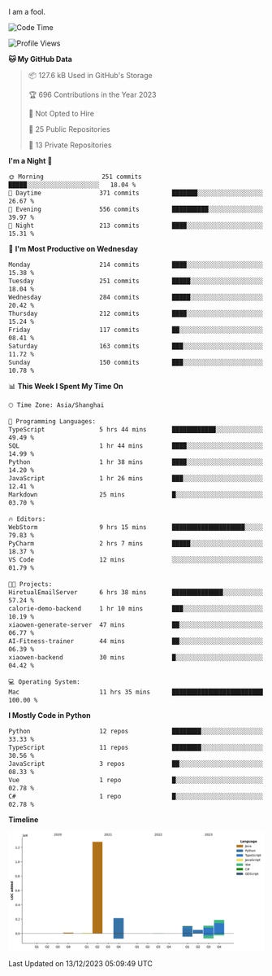 I am a fool.

<!--START_SECTION:waka-->
![Code Time](http://img.shields.io/badge/Code%20Time-976%20hrs%2052%20mins-blue)

![Profile Views](http://img.shields.io/badge/Profile%20Views-0-blue)

**🐱 My GitHub Data** 

> 📦 127.6 kB Used in GitHub's Storage 
 > 
> 🏆 696 Contributions in the Year 2023
 > 
> 🚫 Not Opted to Hire
 > 
> 📜 25 Public Repositories 
 > 
> 🔑 13 Private Repositories 
 > 
**I'm a Night 🦉** 

```text
🌞 Morning                251 commits         █████░░░░░░░░░░░░░░░░░░░░   18.04 % 
🌆 Daytime                371 commits         ███████░░░░░░░░░░░░░░░░░░   26.67 % 
🌃 Evening                556 commits         ██████████░░░░░░░░░░░░░░░   39.97 % 
🌙 Night                  213 commits         ████░░░░░░░░░░░░░░░░░░░░░   15.31 % 
```
📅 **I'm Most Productive on Wednesday** 

```text
Monday                   214 commits         ████░░░░░░░░░░░░░░░░░░░░░   15.38 % 
Tuesday                  251 commits         █████░░░░░░░░░░░░░░░░░░░░   18.04 % 
Wednesday                284 commits         █████░░░░░░░░░░░░░░░░░░░░   20.42 % 
Thursday                 212 commits         ████░░░░░░░░░░░░░░░░░░░░░   15.24 % 
Friday                   117 commits         ██░░░░░░░░░░░░░░░░░░░░░░░   08.41 % 
Saturday                 163 commits         ███░░░░░░░░░░░░░░░░░░░░░░   11.72 % 
Sunday                   150 commits         ███░░░░░░░░░░░░░░░░░░░░░░   10.78 % 
```


📊 **This Week I Spent My Time On** 

```text
🕑︎ Time Zone: Asia/Shanghai

💬 Programming Languages: 
TypeScript               5 hrs 44 mins       ████████████░░░░░░░░░░░░░   49.49 % 
SQL                      1 hr 44 mins        ████░░░░░░░░░░░░░░░░░░░░░   14.99 % 
Python                   1 hr 38 mins        ████░░░░░░░░░░░░░░░░░░░░░   14.20 % 
JavaScript               1 hr 26 mins        ███░░░░░░░░░░░░░░░░░░░░░░   12.41 % 
Markdown                 25 mins             █░░░░░░░░░░░░░░░░░░░░░░░░   03.70 % 

🔥 Editors: 
WebStorm                 9 hrs 15 mins       ████████████████████░░░░░   79.83 % 
PyCharm                  2 hrs 7 mins        █████░░░░░░░░░░░░░░░░░░░░   18.37 % 
VS Code                  12 mins             ░░░░░░░░░░░░░░░░░░░░░░░░░   01.79 % 

🐱‍💻 Projects: 
HiretualEmailServer      6 hrs 38 mins       ██████████████░░░░░░░░░░░   57.24 % 
calorie-demo-backend     1 hr 10 mins        ███░░░░░░░░░░░░░░░░░░░░░░   10.19 % 
xiaowen-generate-server  47 mins             ██░░░░░░░░░░░░░░░░░░░░░░░   06.77 % 
AI-Fitness-trainer       44 mins             ██░░░░░░░░░░░░░░░░░░░░░░░   06.39 % 
xiaowen-backend          30 mins             █░░░░░░░░░░░░░░░░░░░░░░░░   04.42 % 

💻 Operating System: 
Mac                      11 hrs 35 mins      █████████████████████████   100.00 % 
```

**I Mostly Code in Python** 

```text
Python                   12 repos            ████████░░░░░░░░░░░░░░░░░   33.33 % 
TypeScript               11 repos            ████████░░░░░░░░░░░░░░░░░   30.56 % 
JavaScript               3 repos             ██░░░░░░░░░░░░░░░░░░░░░░░   08.33 % 
Vue                      1 repo              █░░░░░░░░░░░░░░░░░░░░░░░░   02.78 % 
C#                       1 repo              █░░░░░░░░░░░░░░░░░░░░░░░░   02.78 % 
```



**Timeline**

![Lines of Code chart](https://raw.githubusercontent.com/VeejaLiu/VeejaLiu/master/assets/bar_graph.png)


 Last Updated on 13/12/2023 05:09:49 UTC
<!--END_SECTION:waka-->
